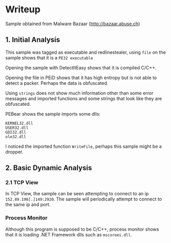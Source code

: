 # Writeup

Sample obtained from Malware Bazaar (http://bazaar.abuse.ch)

## 1. Initial Analysis

This sample was tagged as executable and redlinestealer, using `file` on the sample shows that it is a `PE32 executable`

Opening the sample with DetectItEasy shows that it is compiled C/C++.

Opening the file in PEiD shows that it has high entropy but is not able to detect a packer. Perhaps the data is obfuscated.

Using `strings` does not show much information other than some error messages and imported functions and some strings that look like they are obfuscated.

PEBear shows the sample imports some dlls:
```
KERNEL32.dll
USER32.dll
GDI32.dll
ole32.dll
```
I noticed the imported function `WriteFile`, perhaps this sample might be a dropper.

## 2. Basic Dynamic Analysis

### 2.1 TCP View

In TCP View, the sample can be seen attempting to connect to an ip `152.89.196[.]149:2920`. The sample will periodically attempt to connect to the same ip and port.

### Process Monitor

Although this program is supposed to be C/C++, process monitor shows that it is loading .NET Framework dlls such as `mscoreei.dll`. 


